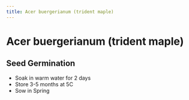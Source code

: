 ```yaml
---
title: Acer buergerianum (trident maple)
---
```


# Acer buergerianum (trident maple)

## Seed Germination

- Soak in warm water for 2 days
- Store 3-5 months at 5C
- Sow in Spring
